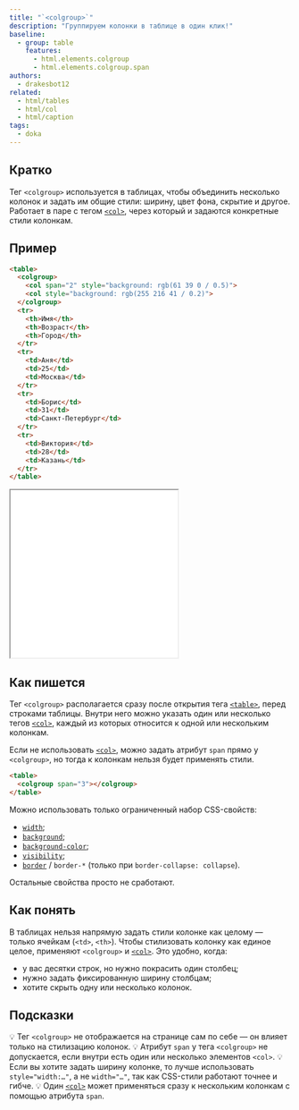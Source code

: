 ```yaml
---
title: "`<colgroup>`"
description: "Группируем колонки в таблице в один клик!"
baseline:
  - group: table
    features:
      - html.elements.colgroup
      - html.elements.colgroup.span
authors:
  - drakesbot12
related:
  - html/tables
  - html/col
  - html/caption
tags:
  - doka
---
```


## Кратко

Тег `<colgroup>` используется в таблицах, чтобы объединить несколько колонок и задать им общие стили: ширину, цвет фона, скрытие и другое. Работает в паре с тегом [`<col>`](/html/col/), через который и задаются конкретные стили колонкам.

## Пример

```html
<table>
  <colgroup>
    <col span="2" style="background: rgb(61 39 0 / 0.5)">
    <col style="background: rgb(255 216 41 / 0.2)">
  </colgroup>
  <tr>
    <th>Имя</th>
    <th>Возраст</th>
    <th>Город</th>
  </tr>
  <tr>
    <td>Аня</td>
    <td>25</td>
    <td>Москва</td>
  </tr>
  <tr>
    <td>Борис</td>
    <td>31</td>
    <td>Санкт-Петербург</td>
  </tr>
  <tr>
    <td>Виктория</td>
    <td>28</td>
    <td>Казань</td>
  </tr>
</table>
```

<iframe title="Пример colgroup" src="demos/basic/" height="300"></iframe>

## Как пишется

Тег `<colgroup>` располагается сразу после открытия тега [`<table>`](/html/tables/), перед строками таблицы. Внутри него можно указать один или несколько тегов [`<col>`](/html/col/), каждый из которых относится к одной или нескольким колонкам.

Если не использовать [`<col>`](/html/col/), можно задать атрибут `span` прямо у `<colgroup>`, но тогда к колонкам нельзя будет применять стили.

```html
<table>
  <colgroup span="3"></colgroup>
</table>
```

Можно использовать только ограниченный набор CSS-свойств:

- [`width`](/css/width/);
- [`background`](/css/background/);
- [`background-color`](/css/background-color/);
- [`visibility`](/css/visibility/);
- [`border`](/css/border/) / `border-*` (только при `border-collapse: collapse`).

Остальные свойства просто не сработают.

## Как понять

В таблицах нельзя напрямую задать стили колонке как целому — только ячейкам (`<td>`, `<th>`). Чтобы стилизовать колонку как единое целое, применяют `<colgroup>` и [`<col>`](/html/col/). Это удобно, когда:

- у вас десятки строк, но нужно покрасить один столбец;
- нужно задать фиксированную ширину столбцам;
- хотите скрыть одну или несколько колонок.

## Подсказки

💡 Тег `<colgroup>` не отображается на странице сам по себе — он влияет только на стилизацию колонок.
💡 Атрибут `span` у тега `<colgroup>` не допускается, если внутри есть один или несколько элементов `<col>`.
💡 Если вы хотите задать ширину колонке, то лучше использовать `style="width:…"`, а не `width="…"`, так как CSS-стили работают точнее и гибче.
💡 Один [`<col>`](/html/col/) может применяться сразу к нескольким колонкам с помощью атрибута `span`.
